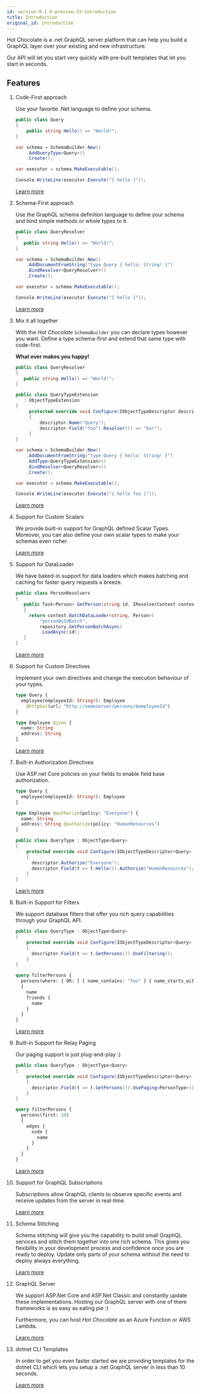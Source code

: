 ```yaml
---
id: version-9.1.0-preview.33-introduction
title: Introduction
original_id: introduction
---
```


Hot Chocolate is a .net GraphQL server platform that can help you build a GraphQL layer over your existing and new infrastructure.

Our API will let you start very quickly with pre-built templates that let you start in seconds.

## Features

1. Code-First approach

   Use your favorite .Net language to define your schema.

   ```csharp
   public class Query
   {
       public string Hello() => "World!";
   }

   var schema = SchemaBuilder.New()
       .AddQueryType<Query>()
       .Create();

   var executor = schema.MakeExecutable();

   Console.WriteLine(executor.Execute("{ hello }"));
   ```

   [Learn more](code-first.md)

1. Schema-First approach

   Use the GraphQL schema definition language to define your schema and bind simple methods or whole types to it.

   ```csharp
   public class QueryResolver
   {
      public string Hello() => "World!";
   }

   var schema = SchemaBuilder.New()
       .AddDocumentFromString("type Query { hello: String! }")
       .BindResolver<QueryResolver>()
       .Create();

   var executor = schema.MakeExecutable();

   Console.WriteLine(executor.Execute("{ hello }"));
   ```

   [Learn more](schema-first.md)

1. Mix it all together

   With the _Hot Chocolate_ `SchemaBuilder` you can declare types however you want. Define a type schema-first and extend that same type with code-first.

   **What ever makes you happy!**

   ```csharp
   public class QueryResolver
   {
      public string Hello() => "World!";
   }

   public class QueryTypeExtension
      : ObjectTypeExtension
   {
        protected override void Configure(IObjectTypeDescriptor descriptor)
        {
            descriptor.Name("Query");
            descriptor.Field("foo").Resolver(() => "bar");
        }
   }

   var schema = SchemaBuilder.New()
       .AddDocumentFromString("type Query { hello: String! }")
       .AddType<QueryTypeExtension>()
       .BindResolver<QueryResolver>()
       .Create();

   var executor = schema.MakeExecutable();

   Console.WriteLine(executor.Execute("{ hello foo }"));
   ```

   [Learn more](schema.md)

1. Support for Custom Scalars

   We provide built-in support for GraphQL defined Scalar Types. Moreover, you can also define your own scalar types to make your schemas even richer.

   [Learn more](custom-scalar-types.md)

1. Support for DataLoader

   We have baked-in support for data loaders which makes batching and caching for faster query requests a breeze.

   ```csharp
   public class PersonResolvers
   {
      public Task<Person> GetPerson(string id, IResolverContext context, [Service]IPersonRepository repository)
      {
        return context.BatchDataLoader<string, Person>(
            "personByIdBatch",
            repository.GetPersonBatchAsync)
            .LoadAsync(id);
      }
   }
   ```

   [Learn more](dataloaders.md)

1. Support for Custom Directives

   Implement your own directives and change the execution behaviour of your types.

   ```graphql
   type Query {
     employee(employeeId: String!): Employee
       @httpGet(url: "http://someserver/persons/$employeeId")
   }

   type Employee @json {
     name: String
     address: String
   }
   ```

   [Learn more](directive.md)

1. Built-in Authorization Directives

   Use ASP.net Core policies on your fields to enable field base authorization.

   ```graphql
   type Query {
     employee(employeeId: String!): Employee
   }

   type Employee @authorize(policy: "Everyone") {
     name: String
     address: String @authorize(policy: "HumanResources")
   }
   ```

   ```csharp
   public class QueryType : ObjectType<Query>
   {
       protected override void Configure(IObjectTypeDescriptor<Query> descriptor)
       {
         descriptor.Authorize("Everyone");
         descriptor.Field(t => t.Hello()).Authorize("HumanResources");
       }
   }
   ```

   [Learn more](authorization.md)
   
1. Built-in Support for Filters

   We support database filters that offer you rich query capabilities through your GraphQL API.

   ```csharp
   public class QueryType : ObjectType<Query>
   {
       protected override void Configure(IObjectTypeDescriptor<Query> descriptor)
       {
         descriptor.Field(t => t.GetPersons()).UseFiltering();
       }
   }
   ```

   ```graphql
   query filterPersons {
     persons(where: { OR: [ { name_contains: "foo" } { name_starts_with: "bar" } ] })
     {
       name
       friends {
         name
       }
     }
   }
   ```

   [Learn more](filters.md)

1. Built-in Support for Relay Paging

   Our paging support is just plug-and-play :)

   ```csharp
   public class QueryType : ObjectType<Query>
   {
       protected override void Configure(IObjectTypeDescriptor<Query> descriptor)
       {
         descriptor.Field(t => t.GetPersons()).UsePaging<PersonType>();
       }
   }
   ```

   ```graphql
   query filterPersons {
     persons(first: 10)
     {
       edges {
         node {
           name
         }
       }
     }
   }
   ```

   [Learn more](pagination.md)

1. Support for GraphQL Subscriptions

   Subscriptions allow GraphQL clients to observe specific events and receive updates from the server in real-time.

   [Learn more](subscription.md)

1. Schema Stitching

   Schema stitching will give you the capability to build small GraphQL services and stitch them together into one rich schema. This gives you flexibility in your development process and confidence once you are ready to deploy. Update only parts of your schema without the need to deploy always everything.

   [Learn more](stitching.md)

1. GraphQL Server

   We support ASP.Net Core and ASP.Net Classic and constantly update these implementations. Hosting our GraphQL server with one of there frameworks is as easy as eating pie :)

   Furthermore, you can host _Hot Chocolate_ as an Azure Function or AWS Lambda.

   [Learn more](aspnet.md)

1. dotnet CLI Templates

   In order to get you even faster started we are providing templates for the dotnet CLI which lets you setup a .net GraphQL server in less than 10 seconds.

   [Learn more](dotnet-cli.md)
